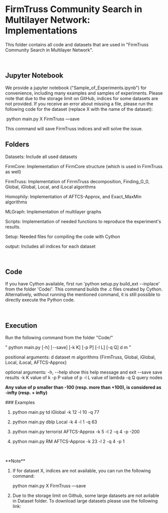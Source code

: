 FirmTruss Community Search in Multilayer Network: Implementations
================================================

This folder contains all code and datasets that are used in "FirmTruss Community
Search in Multilayer Network".

 

Jupyter Notebook
----------------

We provide a jupyter notebook ("Sample_of_Experiments.ipynb") for convenience,
including many examples and samples of experiments. Please note that due to the storage limit on GitHub, indices for some datasets are not provided. If you receive an error about missing a file, please run the following code for the dataset (replace X with the name of the dataset):

 python main.py X FirmTruss —save
 
 This command will save FirmTruss indices and will solve the issue.



Folders
-------

Datasets: Include all used datasets

FirmCore: Implementation of FirmCore structure (which is used in FirmTruss as
well)

FirmTruss: Implementation of FirrmTruss decomposition, Finding_G_0, Global,
iGlobal, Local, and iLocal algorithms

Homophily: Implementation of AFTCS-Approx, and Exact_MaxMin algorithms

MLGraph: Implementation of multilayer graphs

Scripts: Implementation of needed functions to reproduce the experiment's
results.

Setup: Needed files for compiling the code with Cython

output: Includes all indices for each dataset

 

Code
----

If you have Cython available, first run 'python setup.py build_ext --inplace'
from the folder 'Code/'. This command builds the .c files created by Cython.
Alternatively, without running the mentioned command, it is still possible to
directly execute the Python code.

 

Execution
---------

Run the following command from the folder "Code/"

" python main.py [-h] [--save] [-k K] [-p P] [-l L] [-q Q] d m "

positional arguments: d dataset m algorithms {FirmTruss, Global, iGlobal, Local,
iLocal, AFTCS-Approx}

optional arguments: 
-h, --help show this help message and exit 
--save save results 
-k K value of k 
-p P value of p 
-l L value of lambda 
-q Q query nodes

**Any value of p smaller than -100 (resp. more than +100), is considered as
-infty (resp. + infty)**

\#\#\# Examples

1.  python main.py td iGlobal -k 12 -l 10 -q 77

2.  python main.py dblp Local -k 4 -l 1 -q 63

3.  python main.py terrorist AFTCS-Approx -k 5 -l 2 -q 4 -p -200

4.  python main.py RM AFTCS-Approx -k 23 -l 2 -q 4 -p 1

 

\*\*Note\*\*

1. If for dataset X, indices are not available, you can run the following command:

   python main.py X FirmTruss —save


2. Due to the storage limit on Github, some large datasets are not avilable in Dataset folder. To download large datasets please use the following link:


